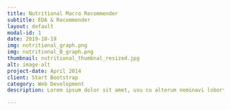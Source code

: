 ```yaml
---
title: Nutritional Macro Recommender 
subtitle: EDA & Recommender
layout: default
modal-id: 1
date: 2019-10-19
img: nutritional_graph.png
img: nutritional_B_graph.png
thumbnail: nutritional_thumbnal_resized.jpg
alt: image-alt
project-date: April 2014
client: Start Bootstrap
category: Web Development
description: Lorem ipsum dolor sit amet, usu cu alterum nominavi lobortis. At duo novum diceret. Tantas apeirian vix et, usu sanctus postulant inciderint ut, populo diceret necessitatibus in vim. Cu eum dicam feugiat noluisse.

---
```

